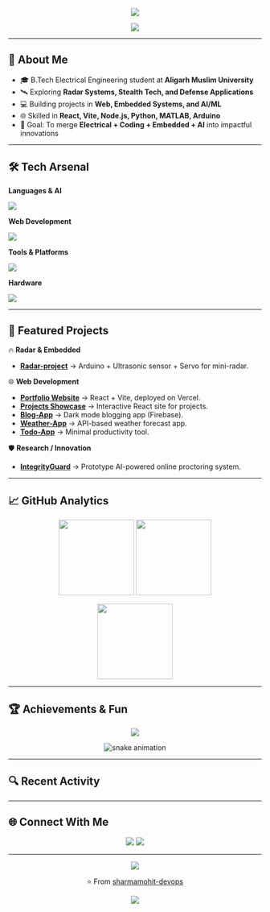 <!-- Animated Banner -->
<p align="center">
  <img src="https://capsule-render.vercel.app/api?type=waving&height=220&color=gradient&text=Mohit%20Sharma&fontAlign=50&fontAlignY=40&fontSize=50&desc=Electrical%20Engineer%20%7C%20Web%20%26%20Embedded%20Developer%20%7C%20AI%2FML%20Learner&descAlign=50&descAlignY=65&animation=fadeIn" />
</p>

<!-- Typing Intro -->
<p align="center">
  <img src="https://readme-typing-svg.herokuapp.com?font=Fira+Code&weight=600&size=22&pause=1000&color=00C2FF&center=true&vCenter=true&width=700&lines=⚡+Electrical+Engineer;💻+Full-Stack+Web+Developer;🔭+Embedded+Systems+%26+Radar+Enthusiast;📚+Python+%26+ML+Learner;🚀+Aspiring+ISRO+%7C+DRDO+Engineer" />
</p>

---

## 🌟 About Me
- 🎓 B.Tech Electrical Engineering student at **Aligarh Muslim University**  
- 🛰 Exploring **Radar Systems, Stealth Tech, and Defense Applications**  
- 💻 Building projects in **Web, Embedded Systems, and AI/ML**  
- 🌐 Skilled in **React, Vite, Node.js, Python, MATLAB, Arduino**  
- 🎯 Goal: To merge **Electrical + Coding + Embedded + AI** into impactful innovations  

---

## 🛠️ Tech Arsenal

**Languages & AI**  
<p>
  <img src="https://skillicons.dev/icons?i=python,matlab,c" />
</p>

**Web Development**  
<p>
  <img src="https://skillicons.dev/icons?i=html,css,js,react,nodejs,vite" />
</p>

**Tools & Platforms**  
<p>
  <img src="https://skillicons.dev/icons?i=git,github,vscode" />
</p>

**Hardware**  
<p>
  <img src="https://skillicons.dev/icons?i=arduino" />
</p>

---

## 🚀 Featured Projects  

🔥 **Radar & Embedded**  
- [**Radar-project**](https://github.com/sharmamohit-devops/Radar-project) → Arduino + Ultrasonic sensor + Servo for mini-radar.  

🌐 **Web Development**  
- [**Portfolio Website**](https://github.com/sharmamohit-devops/Portfolio) → React + Vite, deployed on Vercel.  
- [**Projects Showcase**](https://github.com/sharmamohit-devops/Projects-Showcase) → Interactive React site for projects.  
- [**Blog-App**](https://github.com/sharmamohit-devops/Blog-App) → Dark mode blogging app (Firebase).  
- [**Weather-App**](https://github.com/sharmamohit-devops/weather-App) → API-based weather forecast app.  
- [**Todo-App**](https://github.com/sharmamohit-devops/Todo-App) → Minimal productivity tool.  

🛡 **Research / Innovation**  
- [**IntegrityGuard**](https://github.com/sharmamohit-devops/IntegrityGuard) → Prototype AI-powered online proctoring system.  

---

## 📈 GitHub Analytics  

<p align="center">
  <img src="https://github-readme-stats.vercel.app/api?username=sharmamohit-devops&show_icons=true&theme=tokyonight&hide_border=true" height="150"/>
  <img src="https://github-readme-streak-stats.herokuapp.com?user=sharmamohit-devops&theme=tokyonight&hide_border=true" height="150"/>
</p>

<p align="center">
  <img src="https://github-readme-stats.vercel.app/api/top-langs/?username=sharmamohit-devops&layout=compact&theme=tokyonight&hide_border=true" height="150"/>
</p>

---

## 🏆 Achievements & Fun  

<p align="center">
  <img src="https://github-profile-trophy.vercel.app/?username=sharmamohit-devops&theme=tokyonight&margin-w=10&margin-h=10&row=1&column=6" />
</p>

<p align="center">
  <img src="https://github.com/sharmamohit-devops/sharmamohit-devops/blob/output/github-contribution-grid-snake.svg" alt="snake animation" />
</p>

---

## 🔍 Recent Activity  
<!--START_SECTION:activity-->
<!-- Auto-updated via GitHub Actions -->
<!--END_SECTION:activity-->

---

## 🌐 Connect With Me  
<p align="center">
  <a href="https://www.linkedin.com/in/mohit-sharma-js/" target="_blank"><img src="https://skillicons.dev/icons?i=linkedin" /></a>
  <a href="mailto:mohitfrontendev@gmail.com"><img src="https://skillicons.dev/icons?i=gmail" /></a>
</p>

---

<p align="center">
  <img src="https://komarev.com/ghpvc/?username=sharmamohit-devops&label=Profile%20Views&color=blue&style=flat" />
</p>

<p align="center">⭐ From <a href="https://github.com/sharmamohit-devops">sharmamohit-devops</a></p>

<!-- Footer Banner -->
<p align="center">
  <img src="https://capsule-render.vercel.app/api?type=waving&color=gradient&height=120&section=footer" />
</p>



